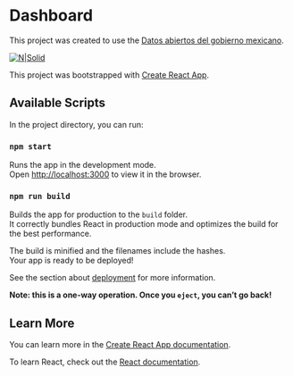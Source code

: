 # Dashboard

This project was created to use the [Datos abiertos del gobierno mexicano](https://datos.gob.mx/).

[![N|Solid](https://user-images.githubusercontent.com/57742000/88481465-4cf1b200-cf21-11ea-81d0-dea7638ffccb.png)](https://user-images.githubusercontent.com/57742000/88481465-4cf1b200-cf21-11ea-81d0-dea7638ffccb.png)

This project was bootstrapped with [Create React App](https://github.com/facebook/create-react-app).

## Available Scripts

In the project directory, you can run:

### `npm start`

Runs the app in the development mode.<br />
Open [http://localhost:3000](http://localhost:3000) to view it in the browser.

### `npm run build`

Builds the app for production to the `build` folder.<br />
It correctly bundles React in production mode and optimizes the build for the best performance.

The build is minified and the filenames include the hashes.<br />
Your app is ready to be deployed!

See the section about [deployment](https://facebook.github.io/create-react-app/docs/deployment) for more information.

**Note: this is a one-way operation. Once you `eject`, you can’t go back!**

## Learn More

You can learn more in the [Create React App documentation](https://facebook.github.io/create-react-app/docs/getting-started).

To learn React, check out the [React documentation](https://reactjs.org/).
